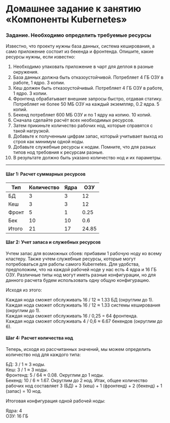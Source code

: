 # Домашнее задание к занятию «Компоненты Kubernetes»

### Задание. Необходимо определить требуемые ресурсы
Известно, что проекту нужны база данных, система кеширования, а само приложение состоит из бекенда и фронтенда. Опишите, какие ресурсы нужны, если известно:

1. Необходимо упаковать приложение в чарт для деплоя в разные окружения. 
2. База данных должна быть отказоустойчивой. Потребляет 4 ГБ ОЗУ в работе, 1 ядро. 3 копии. 
3. Кеш должен быть отказоустойчивый. Потребляет 4 ГБ ОЗУ в работе, 1 ядро. 3 копии. 
4. Фронтенд обрабатывает внешние запросы быстро, отдавая статику. Потребляет не более 50 МБ ОЗУ на каждый экземпляр, 0.2 ядра. 5 копий. 
5. Бекенд потребляет 600 МБ ОЗУ и по 1 ядру на копию. 10 копий.
6. Сначала сделайте расчёт всех необходимых ресурсов.
7. Затем прикиньте количество рабочих нод, которые справятся с такой нагрузкой.
8. Добавьте к полученным цифрам запас, который учитывает выход из строя как минимум одной ноды. 
9. Добавьте служебные ресурсы к нодам. Помните, что для разных типов нод требовния к ресурсам разные. 
10. В результате должно быть указано количество нод и их параметры.

----

 #### Шаг 1: Расчет суммарных ресурсов

| Тип  | Количество | Ядра | ОЗУ   |
|------|------------|------|-------|
| БД   | 3          | 3    | 12    |
| Кеш  | 3          | 3    | 12    |
| Фронт| 5          | 1    | 0.25  |
| Бек  | 10         | 10   | 0.6   |
| Итого| 21         | 17   | 24.85 |

#### Шаг 2: Учет запаса и служебных ресурсов

Учтем запас для возможных сбоев: прибавим 1 рабочую ноду ко всему кластеру.
Также учтем служебные ресурсы, которые могут потребоваться для работы самого Kubernetes.
Для удобства, предположим, что на каждой рабочей ноде у нас есть 4 ядра и 16 ГБ ОЗУ. Различные типы нод могут иметь разные конфигурации, но для данного расчета будем использовать одну общую конфигурацию.

Исходя из этого:
 
Каждая нода сможет обслуживать 16 / 12 ≈ 1.33 БД (округлим до 1).  
Каждая нода сможет обслуживать 16 / 12 ≈ 1.33 системы кеширования (округлим до 1).  
Каждая нода сможет обслуживать 16 / 0,25 = 64 фронтенда.  
Каждая нода сможет обслуживать 4 / 0,6 ≈ 6.67 бекендов (округлим до 6). 

#### Шаг 4: Расчет количества нод

Теперь, исходя из рассчитанных значений, мы можем определить количество нод для каждого типа:
 
БД: 3 / 1 ≈ 3 ноды.  
Кеш: 3 / 1 ≈ 3 ноды.  
Фронтенд: 5 / 64 ≈ 0.08. Округлим до 1 ноды.  
Бекенд: 10 / 6 ≈ 1.67. Округлим до 2 нод. 
Итак, общее количество рабочих нод составляет 3 (БД) + 3 (кеш) + 1 (фронтенд) + 2 (бекенд) + 1 (запас) = 10 нод.

Итоговая конфигурация одной рабочей ноды:

Ядра: 4  
ОЗУ: 16 ГБ







